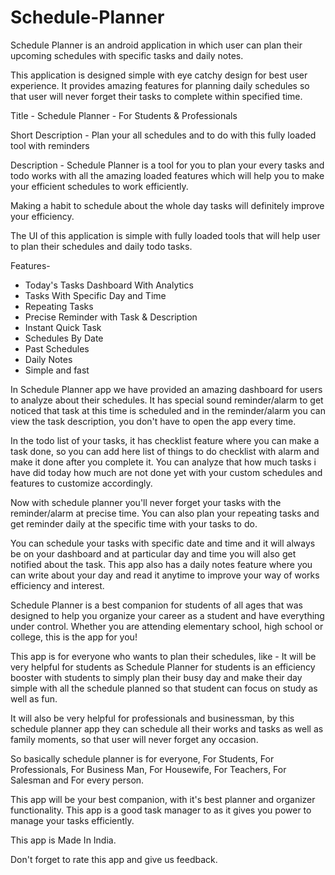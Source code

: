 # Schedule-Planner

Schedule Planner is an android application in which user can plan their upcoming schedules with specific tasks and daily notes.

This application is designed simple with eye catchy design for best user experience. It provides amazing features for planning daily schedules so that user will never forget their tasks to complete within specified time.


Title - Schedule Planner - For Students & Professionals 

Short Description - Plan your all schedules and to do with this fully loaded tool with reminders


Description - Schedule Planner is a tool for you to plan your every
tasks and todo works with all the amazing loaded features which will 
help you to make your efficient schedules to work efficiently. 

Making a habit to schedule about the whole day tasks will definitely 
improve your efficiency. 

The UI of this application is simple with fully loaded tools that will
help user to plan their schedules and daily todo tasks.

Features- 

* Today's Tasks Dashboard With Analytics
* Tasks With Specific Day and Time
* Repeating Tasks
* Precise Reminder with Task & Description
* Instant Quick Task
* Schedules By Date
* Past Schedules
* Daily Notes
* Simple and fast 

In Schedule Planner app we have provided an amazing dashboard for 
users to analyze about their schedules. It has special sound reminder/alarm 
to get noticed that task at this time is scheduled and in the reminder/alarm 
you can view the task description, you don't have to open the app 
every time. 

In the todo list of your tasks, it has checklist feature where you 
can make a task done, so you can add here list of things to do checklist
with alarm and make it done after you complete it. 
You can analyze that how much tasks i have did today how much are
not done yet with your custom schedules and features to customize 
accordingly. 

Now with schedule planner you'll never forget your tasks with the 
reminder/alarm at precise time. You can also plan your repeating tasks and 
get reminder daily at the specific time with your tasks to do. 

You can schedule your tasks with specific date and time and it will 
always be on your dashboard and at particular day and time you will 
also get notified about the task. This app also has a daily notes 
feature where you can write about your day and read it anytime to 
improve your way of works efficiency and interest.

Schedule Planner is a best companion for students of all ages that was 
designed to help you organize your career as a student and have 
everything under control. Whether you are attending elementary 
school, high school or college, this is the app for you!

This app is for everyone who wants to plan their schedules, like - It 
will be very helpful for students as Schedule Planner for students 
is an efficiency booster with students to simply plan their busy day
and make their day simple with all the schedule planned so that student
can focus on study as well as fun. 

It will also be very helpful for professionals and businessman, 
by this schedule planner app they can schedule all their works 
and tasks as well as family moments, so that user will never forget 
any occasion.

So basically schedule planner is for everyone, For Students, 
For Professionals, For Business Man, For Housewife, For Teachers, 
For Salesman and For every person.

This app will be your best companion, with it's best planner and 
organizer functionality. This app is a good task manager to as it
gives you power to manage your tasks efficiently.


This app is Made In India. 

Don't forget to rate this app and give us feedback.
